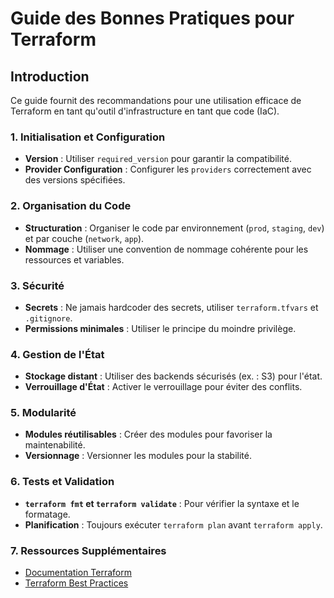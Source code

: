 # Guide des Bonnes Pratiques pour Terraform

## Introduction
Ce guide fournit des recommandations pour une utilisation efficace de Terraform en tant qu'outil d'infrastructure en tant que code (IaC).

### 1. Initialisation et Configuration
- **Version** : Utiliser `required_version` pour garantir la compatibilité.
- **Provider Configuration** : Configurer les `providers` correctement avec des versions spécifiées.

### 2. Organisation du Code
- **Structuration** : Organiser le code par environnement (`prod`, `staging`, `dev`) et par couche (`network`, `app`).
- **Nommage** : Utiliser une convention de nommage cohérente pour les ressources et variables.

### 3. Sécurité
- **Secrets** : Ne jamais hardcoder des secrets, utiliser `terraform.tfvars` et `.gitignore`.
- **Permissions minimales** : Utiliser le principe du moindre privilège.

### 4. Gestion de l'État
- **Stockage distant** : Utiliser des backends sécurisés (ex. : S3) pour l'état.
- **Verrouillage d'État** : Activer le verrouillage pour éviter des conflits.

### 5. Modularité
- **Modules réutilisables** : Créer des modules pour favoriser la maintenabilité.
- **Versionnage** : Versionner les modules pour la stabilité.

### 6. Tests et Validation
- **`terraform fmt` et `terraform validate`** : Pour vérifier la syntaxe et le formatage.
- **Planification** : Toujours exécuter `terraform plan` avant `terraform apply`.

### 7. Ressources Supplémentaires
- [Documentation Terraform](https://learn.hashicorp.com/terraform)
- [Terraform Best Practices](https://www.terraform-best-practices.com/)
